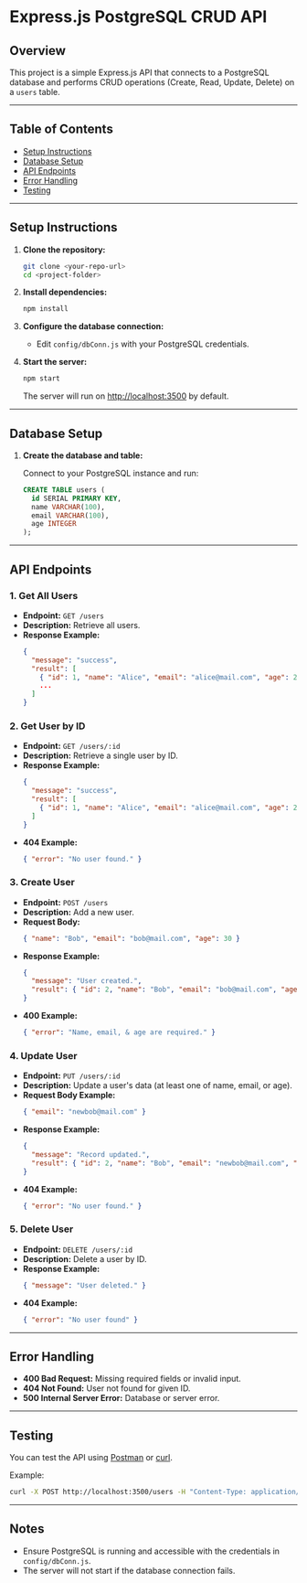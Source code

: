 # Express.js PostgreSQL CRUD API

## Overview

This project is a simple Express.js API that connects to a PostgreSQL database and performs CRUD operations (Create, Read, Update, Delete) on a `users` table.

---

## Table of Contents

- [Setup Instructions](#setup-instructions)
- [Database Setup](#database-setup)
- [API Endpoints](#api-endpoints)
- [Error Handling](#error-handling)
- [Testing](#testing)

---

## Setup Instructions

1. **Clone the repository:**

   ```sh
   git clone <your-repo-url>
   cd <project-folder>
   ```

2. **Install dependencies:**

   ```sh
   npm install
   ```

3. **Configure the database connection:**

   - Edit `config/dbConn.js` with your PostgreSQL credentials.

4. **Start the server:**
   ```sh
   npm start
   ```
   The server will run on [http://localhost:3500](http://localhost:3500) by default.

---

## Database Setup

1. **Create the database and table:**

   Connect to your PostgreSQL instance and run:

   ```sql
   CREATE TABLE users (
     id SERIAL PRIMARY KEY,
     name VARCHAR(100),
     email VARCHAR(100),
     age INTEGER
   );
   ```

---

## API Endpoints

### 1. Get All Users

- **Endpoint:** `GET /users`
- **Description:** Retrieve all users.
- **Response Example:**
  ```json
  {
    "message": "success",
    "result": [
      { "id": 1, "name": "Alice", "email": "alice@mail.com", "age": 25 },
      ...
    ]
  }
  ```

### 2. Get User by ID

- **Endpoint:** `GET /users/:id`
- **Description:** Retrieve a single user by ID.
- **Response Example:**
  ```json
  {
    "message": "success",
    "result": [
      { "id": 1, "name": "Alice", "email": "alice@mail.com", "age": 25 }
    ]
  }
  ```
- **404 Example:**
  ```json
  { "error": "No user found." }
  ```

### 3. Create User

- **Endpoint:** `POST /users`
- **Description:** Add a new user.
- **Request Body:**
  ```json
  { "name": "Bob", "email": "bob@mail.com", "age": 30 }
  ```
- **Response Example:**
  ```json
  {
    "message": "User created.",
    "result": { "id": 2, "name": "Bob", "email": "bob@mail.com", "age": 30 }
  }
  ```
- **400 Example:**
  ```json
  { "error": "Name, email, & age are required." }
  ```

### 4. Update User

- **Endpoint:** `PUT /users/:id`
- **Description:** Update a user's data (at least one of name, email, or age).
- **Request Body Example:**
  ```json
  { "email": "newbob@mail.com" }
  ```
- **Response Example:**
  ```json
  {
    "message": "Record updated.",
    "result": { "id": 2, "name": "Bob", "email": "newbob@mail.com", "age": 30 }
  }
  ```
- **404 Example:**
  ```json
  { "error": "No user found." }
  ```

### 5. Delete User

- **Endpoint:** `DELETE /users/:id`
- **Description:** Delete a user by ID.
- **Response Example:**
  ```json
  { "message": "User deleted." }
  ```
- **404 Example:**
  ```json
  { "error": "No user found" }
  ```

---

## Error Handling

- **400 Bad Request:** Missing required fields or invalid input.
- **404 Not Found:** User not found for given ID.
- **500 Internal Server Error:** Database or server error.

---

## Testing

You can test the API using [Postman](https://www.postman.com/) or [curl](https://curl.se/).

Example:

```sh
curl -X POST http://localhost:3500/users -H "Content-Type: application/json" -d '{"name":"Test","email":"test@mail.com","age":22}'
```

---

## Notes

- Ensure PostgreSQL is running and accessible with the credentials in `config/dbConn.js`.
- The server will not start if the database connection fails.

